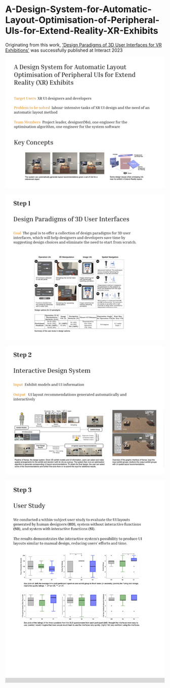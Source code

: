# A-Design-System-for-Automatic-Layout-Optimisation-of-Peripheral-UIs-for-Extend-Reality-XR-Exhibits

Originating from this work, ['Design Paradigms of 3D User Interfaces for VR Exhibitions'](https://dl.acm.org/doi/10.1007/978-3-031-42283-6_33) was successfully published at Interact 2023

![alt text](vrui1.png)

![alt text](vrui2.png)

![alt text](vrui3.png)

![alt text](vrui4.png)

